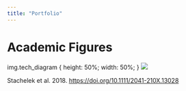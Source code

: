 ```yaml
---
title: "Portfolio"
---
```


# Academic Figures

img.tech_diagram {
  height: 50%;
  width: 50%;
}
<img class="tech_diagram" src="/images/tech_diagram.png">

Stachelek et al. 2018. https://doi.org/10.1111/2041-210X.13028